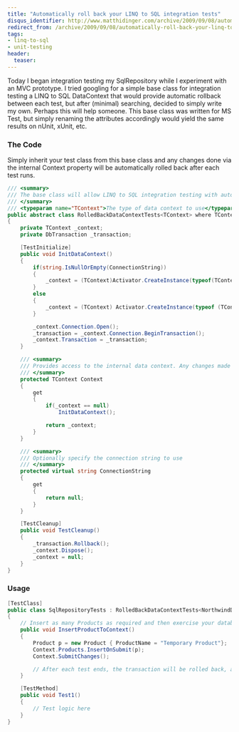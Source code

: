```yaml
---
title: "Automatically roll back your LINQ to SQL integration tests"
disqus_identifier: http://www.matthidinger.com/archive/2009/09/08/automatically-roll-back-your-linq-to-sql-integration-tests.aspx
redirect_from: /archive/2009/09/08/automatically-roll-back-your-linq-to-sql-integration-tests.aspx/
tags: 
- linq-to-sql
- unit-testing
header:
  teaser: 
---
```

Today I began integration testing my SqlRepository while I experiment with an MVC prototype. I tried googling for a simple base class for integration testing a LINQ to SQL DataContext that would provide automatic rollback between each test, but after (minimal) searching, decided to simply write my own. Perhaps this will help someone. This base class was written for MS Test, but simply renaming the attributes accordingly would yield the same results on nUnit, xUnit, etc.

### The Code

Simply inherit your test class from this base class and any changes done via the internal Context property will be automatically rolled back after each test runs.

```csharp
/// <summary>
/// The base class will allow LINQ to SQL integration testing with automatic rollbacks after each test
/// </summary>
/// <typeparam name="TContext">The type of data context to use</typeparam>
public abstract class RolledBackDataContextTests<TContext> where TContext : DataContext
{
    private TContext _context;
    private DbTransaction _transaction;

    [TestInitialize]
    public void InitDataContext()
    {
        if(string.IsNullOrEmpty(ConnectionString))
        {
            _context = (TContext)Activator.CreateInstance(typeof(TContext));
        }
        else
        {
            _context = (TContext) Activator.CreateInstance(typeof (TContext), ConnectionString);
        }

        _context.Connection.Open();
        _transaction = _context.Connection.BeginTransaction();
        _context.Transaction = _transaction;
    }

    /// <summary>
    /// Provides access to the internal data context. Any changes made will be automatically rolled back
    /// </summary>
    protected TContext Context
    {
        get
        {
            if(_context == null)
                InitDataContext();

            return _context;
        }
    }

    /// <summary>
    /// Optionally specify the connection string to use
    /// </summary>
    protected virtual string ConnectionString
    {
        get
        {
            return null;
        }
    }

    [TestCleanup]
    public void TestCleanup()
    {
        _transaction.Rollback();
        _context.Dispose();
        _context = null;
    }
}
```

### Usage

```csharp
[TestClass]
public class SqlRepositoryTests : RolledBackDataContextTests<NorthwindDataContext>
{
    // Insert as many Products as required and then exercise your database integration Test Methods
    public void InsertProductToContext()
    {
        Product p = new Product { ProductName = "Temporary Product"};
        Context.Products.InsertOnSubmit(p);
        Context.SubmitChanges();

        // After each test ends, the transaction will be rolled back, and the new Product will not be in the database
    }

    [TestMethod]
    public void Test1()
    {
        // Test logic here
    }
}
```

